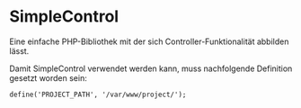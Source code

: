 # SimpleControl

Eine einfache PHP-Bibliothek mit der sich Controller-Funktionalität abbilden lässt.

Damit SimpleControl verwendet werden kann, muss nachfolgende Definition gesetzt worden sein:
 ```
define('PROJECT_PATH', '/var/www/project/');
```